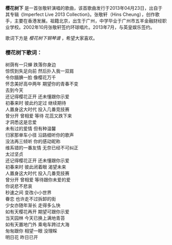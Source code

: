 

**樱花树下** 是一首张敬轩演唱的歌曲，该首歌曲发行于2013年04月23日，出自于其专辑《Imperfect Live 2013
Collection》。张敬轩（Hins
Cheung），创作歌手，主要在香港发展。祖籍北京，出生于广州，中学毕业于广州市五羊金融财经职业学校。2002年10月张敬轩签约环球唱片。2013年7月，与英皇娱乐签约。

  
歌词下方是 _樱花树下钢琴谱_ ，希望大家喜欢。

### 樱花树下歌词：

树荫有一只蝉 跌落你身边  
惊慌到失足向前 然后扑入我一双肩  
令你腼腆一脸 像樱花万千  
怀念美好高中两年 期望你的青春不变  
去到今天  
还记得樱花正开 还未懂跟你示爱  
初春来时 彼此约定过 继续期待  
人置身这大时代 投入几番竞技赛  
曾分开 曾相爱 等待 花蕊又跌下来  
才洞悉这是恋爱  
未有过的爱情 但有种温馨  
归家那单车小径 沿路细听你的歌声  
没法再三倾听 你的感动昵称  
维系错的一番友情 无奈已经不可纠正  
太过坚贞  
还记得樱花正开 还未懂跟你示爱  
初春来时 彼此闭着眼 渴望未来  
人置身这大时代 投入几番竞技赛  
曾分开 曾相爱 等待跟你未爱的爱  
你说悲不悲哀  
秒速之间 变改小小世界  
眷恋 也许走不过拆卸的街  
少女亦随年渐长 走得多么快  
如有天樱花再开 期望可跟你示爱  
当天园林 今天已换上满地青苔  
如有天置地门外 乘电车跨过大海  
匆匆跟你 相望一眼 没理睬  
明日花 昨日已开

